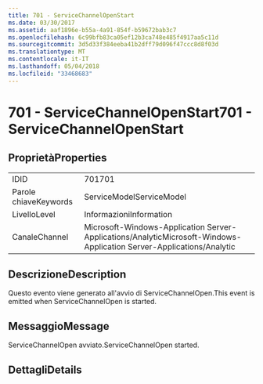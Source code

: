```yaml
---
title: 701 - ServiceChannelOpenStart
ms.date: 03/30/2017
ms.assetid: aaf1896e-b55a-4a91-854f-b59672bab3c7
ms.openlocfilehash: 6c99bfb83ca05ef12b3ca748e485f4917aa5c11d
ms.sourcegitcommit: 3d5d33f384eeba41b2dff79d096f47ccc8d8f03d
ms.translationtype: MT
ms.contentlocale: it-IT
ms.lasthandoff: 05/04/2018
ms.locfileid: "33468683"
---
```

# <a name="701---servicechannelopenstart"></a><span data-ttu-id="08aca-102">701 - ServiceChannelOpenStart</span><span class="sxs-lookup"><span data-stu-id="08aca-102">701 - ServiceChannelOpenStart</span></span>
## <a name="properties"></a><span data-ttu-id="08aca-103">Proprietà</span><span class="sxs-lookup"><span data-stu-id="08aca-103">Properties</span></span>  
  
|||  
|-|-|  
|<span data-ttu-id="08aca-104">ID</span><span class="sxs-lookup"><span data-stu-id="08aca-104">ID</span></span>|<span data-ttu-id="08aca-105">701</span><span class="sxs-lookup"><span data-stu-id="08aca-105">701</span></span>|  
|<span data-ttu-id="08aca-106">Parole chiave</span><span class="sxs-lookup"><span data-stu-id="08aca-106">Keywords</span></span>|<span data-ttu-id="08aca-107">ServiceModel</span><span class="sxs-lookup"><span data-stu-id="08aca-107">ServiceModel</span></span>|  
|<span data-ttu-id="08aca-108">Livello</span><span class="sxs-lookup"><span data-stu-id="08aca-108">Level</span></span>|<span data-ttu-id="08aca-109">Informazioni</span><span class="sxs-lookup"><span data-stu-id="08aca-109">Information</span></span>|  
|<span data-ttu-id="08aca-110">Canale</span><span class="sxs-lookup"><span data-stu-id="08aca-110">Channel</span></span>|<span data-ttu-id="08aca-111">Microsoft-Windows-Application Server-Applications/Analytic</span><span class="sxs-lookup"><span data-stu-id="08aca-111">Microsoft-Windows-Application Server-Applications/Analytic</span></span>|  
  
## <a name="description"></a><span data-ttu-id="08aca-112">Descrizione</span><span class="sxs-lookup"><span data-stu-id="08aca-112">Description</span></span>  
 <span data-ttu-id="08aca-113">Questo evento viene generato all'avvio di ServiceChannelOpen.</span><span class="sxs-lookup"><span data-stu-id="08aca-113">This event is emitted when ServiceChannelOpen is started.</span></span>  
  
## <a name="message"></a><span data-ttu-id="08aca-114">Messaggio</span><span class="sxs-lookup"><span data-stu-id="08aca-114">Message</span></span>  
 <span data-ttu-id="08aca-115">ServiceChannelOpen avviato.</span><span class="sxs-lookup"><span data-stu-id="08aca-115">ServiceChannelOpen started.</span></span>  
  
## <a name="details"></a><span data-ttu-id="08aca-116">Dettagli</span><span class="sxs-lookup"><span data-stu-id="08aca-116">Details</span></span>

